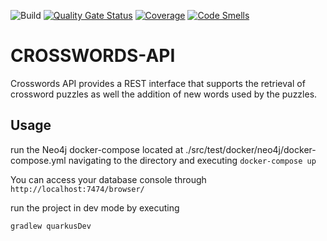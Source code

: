 ![Build](https://github.com/redfootbear/crosswords-api/workflows/Build/badge.svg)
[![Quality Gate Status](https://sonarcloud.io/api/project_badges/measure?project=redfootbear_crosswords-api&metric=alert_status)](https://sonarcloud.io/dashboard?id=redfootbear_crosswords-api)
[![Coverage](https://sonarcloud.io/api/project_badges/measure?project=redfootbear_crosswords-api&metric=coverage)](https://sonarcloud.io/dashboard?id=redfootbear_crosswords-api)
[![Code Smells](https://sonarcloud.io/api/project_badges/measure?project=redfootbear_crosswords-api&metric=code_smells)](https://sonarcloud.io/dashboard?id=redfootbear_crosswords-api)

# CROSSWORDS-API

Crosswords API provides a REST interface that supports the retrieval of crossword puzzles as well the addition of new
words used by the puzzles.

## Usage

run the Neo4j docker-compose located at ./src/test/docker/neo4j/docker-compose.yml navigating to the directory and
executing
`docker-compose up`

You can access your database console through `http://localhost:7474/browser/`

run the project in dev mode by executing

`gradlew quarkusDev`
